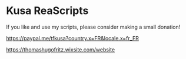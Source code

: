# Kusa ReaScripts

If you like and use my scripts, please consider making a small donation!

https://paypal.me/tfkusa?country.x=FR&locale.x=fr_FR


https://thomashugofritz.wixsite.com/website
